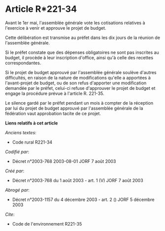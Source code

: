 # Article R*221-34

Avant le 1er mai, l'assemblée générale vote les cotisations relatives à l'exercice à venir et approuve le projet de budget.

Cette délibération est transmise au préfet dans les dix jours de la réunion de l'assemblée générale.

Si le préfet constate que des dépenses obligatoires ne sont pas inscrites au budget, il procède à leur inscription d'office,
ainsi qu'à celle des recettes correspondantes.

Si le projet de budget approuvé par l'assemblée générale soulève d'autres difficultés, en raison de la nature de
modifications qu'elle a apportées à l'avant-projet de budget, ou de son refus d'apporter une modification demandée par le
préfet, celui-ci refuse d'approuver le projet de budget et engage la procédure prévue à l'article R. 221-35.

Le silence gardé par le préfet pendant un mois à compter de la réception par lui du projet de budget approuvé par l'assemblée
générale de la fédération vaut approbation tacite de ce projet.

**Liens relatifs à cet article**

_Anciens textes_:

  - Code rural R221-34

_Codifié par_:

  - Décret n°2003-768 2003-08-01 JORF 7 août 2003

_Créé par_:

  - Décret n°2003-768 du 1 août 2003 - art. 1 (V) JORF 7 août 2003

_Abrogé par_:

  - Décret n°2003-1157 du 4 décembre 2003 - art. 2 () JORF 5 décembre 2003

_Cite_:

  - Code de l'environnement R221-35
